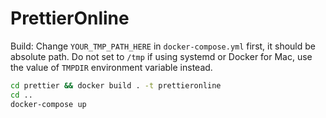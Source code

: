 # PrettierOnline

Build:
Change `YOUR_TMP_PATH_HERE` in `docker-compose.yml` first, it should be absolute path.
Do not set to `/tmp` if using systemd or Docker for Mac, use the value of `TMPDIR` environment variable instead.

```bash
cd prettier && docker build . -t prettieronline
cd ..
docker-compose up
```
